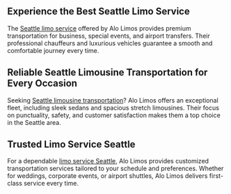 <h2>Experience the Best Seattle Limo Service</h2>

<p>The <a href="https://www.alolimos.com/" target="_blank" rel="noopener noreferrer">Seattle limo service</a> offered by Alo Limos provides premium transportation for business, special events, and airport transfers. Their professional chauffeurs and luxurious vehicles guarantee a smooth and comfortable journey every time.</p>

<h2>Reliable Seattle Limousine Transportation for Every Occasion</h2>

<p>Seeking <a href="https://www.alolimos.com/" target="_blank" rel="noopener noreferrer">Seattle limousine transportation</a>? Alo Limos offers an exceptional fleet, including sleek sedans and spacious stretch limousines. Their focus on punctuality, safety, and customer satisfaction makes them a top choice in the Seattle area.</p>

<h2>Trusted Limo Service Seattle</h2>

<p>For a dependable <a href="https://www.alolimos.com/services/" target="_blank" rel="noopener noreferrer">limo service Seattle</a>, Alo Limos provides customized transportation services tailored to your schedule and preferences. Whether for weddings, corporate events, or airport shuttles, Alo Limos delivers first-class service every time.</p>
